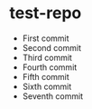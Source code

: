 # test-repo
- First commit
- Second commit
- Third commit
- Fourth commit
- Fifth commit
- Sixth commit
- Seventh commit
